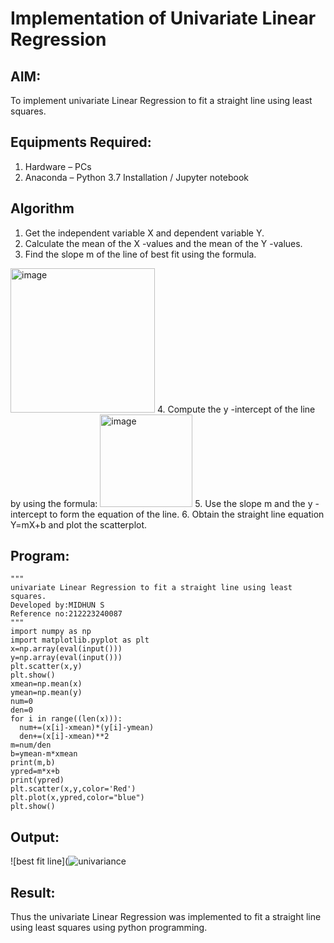 # Implementation of Univariate Linear Regression
## AIM:
To implement univariate Linear Regression to fit a straight line using least squares.

## Equipments Required:
1. Hardware – PCs
2. Anaconda – Python 3.7 Installation / Jupyter notebook

## Algorithm
1. Get the independent variable X and dependent variable Y.
2. Calculate the mean of the X -values and the mean of the Y -values.
3. Find the slope m of the line of best fit using the formula. 
<img width="231" alt="image" src="https://user-images.githubusercontent.com/93026020/192078527-b3b5ee3e-992f-46c4-865b-3b7ce4ac54ad.png">
4. Compute the y -intercept of the line by using the formula:
<img width="148" alt="image" src="https://user-images.githubusercontent.com/93026020/192078545-79d70b90-7e9d-4b85-9f8b-9d7548a4c5a4.png">
5. Use the slope m and the y -intercept to form the equation of the line.
6. Obtain the straight line equation Y=mX+b and plot the scatterplot.

## Program:
```
"""
univariate Linear Regression to fit a straight line using least squares.
Developed by:MIDHUN S
Reference no:212223240087
"""
import numpy as np
import matplotlib.pyplot as plt
x=np.array(eval(input()))
y=np.array(eval(input()))
plt.scatter(x,y)
plt.show()
xmean=np.mean(x)
ymean=np.mean(y)
num=0
den=0
for i in range((len(x))):
  num+=(x[i]-xmean)*(y[i]-ymean)
  den+=(x[i]-xmean)**2
m=num/den
b=ymean-m*xmean
print(m,b)
ypred=m*x+b
print(ypred)
plt.scatter(x,y,color='Red')
plt.plot(x,ypred,color="blue")
plt.show()
```

## Output:
![best fit line](![univariance](https://github.com/23003250/Find-the-best-fit-line-using-Least-Squares-Method/assets/139331462/22f41f87-57e6-4860-8b51-ebf6a5926572)


## Result:
Thus the univariate Linear Regression was implemented to fit a straight line using least squares using python programming.
